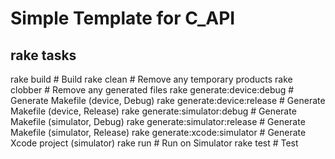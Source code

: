 # Simple Template for C_API



## rake tasks

rake build                       # Build
rake clean                       # Remove any temporary products
rake clobber                     # Remove any generated files
rake generate:device:debug       # Generate Makefile (device, Debug)
rake generate:device:release     # Generate Makefile (device, Release)
rake generate:simulator:debug    # Generate Makefile (simulator, Debug)
rake generate:simulator:release  # Generate Makefile (simulator, Release)
rake generate:xcode:simulator    # Generate Xcode project (simulator)
rake run                         # Run on Simulator
rake test                        # Test

